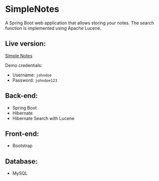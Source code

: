 # SimpleNotes
A Spring Boot web application that allows storing your notes.
The search function is implemented using Apache Lucene.

## Live version: 
[Simple Notes](https://app-simple-notes.herokuapp.com/)

Demo credentials:
* Username: `johndoe`
* Password: `johndoe123`
## Back-end: 
- Spring Boot
- Hibernate
- Hibernate Search with Lucene
## Front-end: 
- Bootstrap

## Database:
- MySQL
